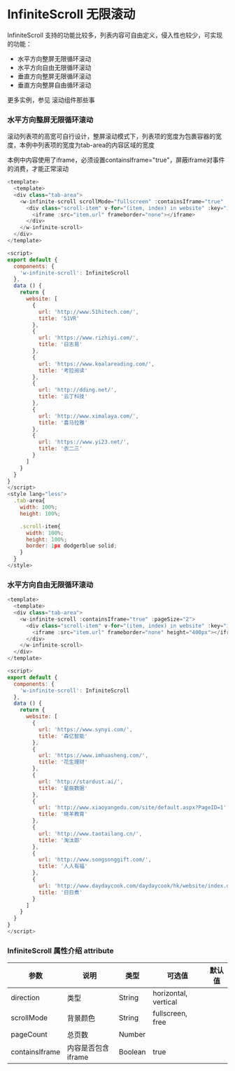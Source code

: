 # InfiniteScroll 无限滚动 

InfiniteScroll 支持的功能比较多，列表内容可自由定义，侵入性也较少，可实现的功能：

+ 水平方向整屏无限循环滚动
+ 水平方向自由无限循环滚动
+ 垂直方向整屏无限循环滚动
+ 垂直方向整屏自由循环滚动

更多实例，参见 滚动组件那些事

### 水平方向整屏无限循环滚动

滚动列表项的高宽可自行设计，整屏滚动模式下，列表项的宽度为包裹容器的宽度，本例中列表项的宽度为tab-area的内容区域的宽度

本例中内容使用了iframe，必须设置containsIframe="true"，屏蔽iframe对事件的消费，才能正常滚动

```javascript
<template>
  <template>
  <div class="tab-area">
    <w-infinite-scroll scrollMode="fullscreen" :containsIframe="true" :pageSize="1">
      <div class="scroll-item" v-for="(item, index) in website" :key="index">
        <iframe :src="item.url" frameborder="none"></iframe>
      </div>
    </w-infinite-scroll>
  </div>
</template>

<script>
export default {
  components: {
    'w-infinite-scroll': InfiniteScroll
  },
  data () {
    return {
      website: [
        {
          url: 'http://www.51hitech.com/',
          title: '51VR'
        },
        {
          url: 'https://www.rizhiyi.com/',
          title: '日志易'
        },
        {
          url: 'https://www.koalareading.com/',
          title: '考拉阅读'
        },
        {
          url: 'http://dding.net/',
          title: '云丁科技'
        },
        {
          url: 'http://www.ximalaya.com/',
          title: '喜马拉雅'
        },
        {
          url: 'https://www.yi23.net/',
          title: '衣二三'
        }
      ]
    }
  }
}
</script>
<style lang="less">
  .tab-area{
    width: 100%;
    height: 100%;

    .scroll-item{
      width: 100%;
      height: 100%;
      border: 1px dodgerblue solid;
    }
  }
</style>

```


### 水平方向自由无限循环滚动

```javascript
<template>
  <template>
  <div class="tab-area">
    <w-infinite-scroll :containsIframe="true" :pageSize="2">
      <div class="scroll-item" v-for="(item, index) in website" :key="index">
        <iframe :src="item.url" frameborder="none" height="400px"></iframe>
      </div>
    </w-infinite-scroll>
  </div>
</template>

<script>
export default {
  components: {
    'w-infinite-scroll': InfiniteScroll
  },
  data () {
    return {
      website: [
        {
          url: 'https://www.synyi.com/',
          title: '森亿智能'
        },
        {
          url: 'https://www.imhuasheng.com/',
          title: '花生理财'
        },
        {
          url: 'http://stardust.ai/',
          title: '星辰数据'
        },
        {
          url: 'http://www.xiaoyangedu.com/site/default.aspx?PageID=1',
          title: '晓羊教育'
        },
        {
          url: 'http://www.taotailang.cn/',
          title: '淘汰郎'
        },
        {
          url: 'http://www.songsonggift.com/',
          title: '人人有福'
        },
        {
          url: 'http://www.daydaycook.com/daydaycook/hk/website/index.do',
          title: '日日煮'
        }
      ]
    }
  }
}
</script>

```



###  InfiniteScroll 属性介绍 attribute

| 参数              | 说明         | 类型       | 可选值        | 默认值           |
|------------------|--------------|-----------|--------------|-----------------|
| direction        | 类型          | String    |  horizontal, vertical  |       |
| scrollMode       | 背景颜色       | String    |  fullscreen, free      |       |
| pageCount        | 总页数         | Number    |              |                 | 
| containsIframe   | 内容是否包含iframe  | Boolean   |  true        |                 | 